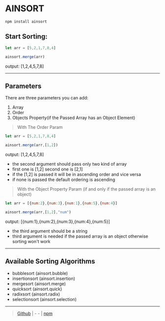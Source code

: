 # AINSORT #


```
npm install ainsort
```

## Start Sorting:
```javascript
let arr = [5,2,1,7,8,4]

ainsort.merge(arr)
```
output: [1,2,4,5,7,8]

---
## Parameters
There are three parameters you can add:
1. Array
2. Order
3. Objects Property(if the Passed Array has an Object Element)

>With The Order Param
```javascript
let arr = [5,2,1,7,8,4]

ainsort.merge(arr,[1,2])
```
output: [1,2,4,5,7,8]
* the second argument should pass only two kind of array
* first one is [1,2] second one is [2,1]
* if the [1,2] is passed it will be in ascending order and vice versa
* if none is passed the default ordering is ascending

>With the Object Property Param (if and only if the passed array is an object)
```javascript
let arr = [{num:2},{num:3},{num:1},{num:5},{num:4}]

ainsort.merge(arr,[1,2],"num")
```
output: [{num:1},{num:2},{num:3},{num:4},{num:5}]
* the third argument should be a string
* third argument is needed if the passed array is an object otherwise sorting won't work

---
## Available Sorting Algorithms
* bubblesort (ainsort.bubble)
* insertionsort (ainsort.insertion)
* mergesort (ainsort.merge)
* quicksort (ainsort.quick)
* radixsort (ainsort.radix)
* selectionsort (ainsort.selection)
---

>[Github](https://github.com/GiftsonGabogen/ainsort) | - - |
>[npm](https://www.npmjs.com/package/ainsort)